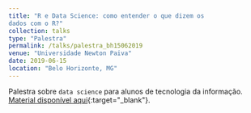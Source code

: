 ```yaml
---
title: "R e Data Science: como entender o que dizem os
dados com o R?"
collection: talks
type: "Palestra"
permalink: /talks/palestra_bh15062019
venue: "Universidade Newton Paiva"
date: 2019-06-15
location: "Belo Horizonte, MG"
---
```


Palestra sobre `data science` para alunos de tecnologia da informação. [Material disponível aqui](https://github.com/vitorwilher/palestras/tree/master/ufc26082019){:target="_blank"}.
